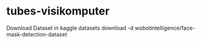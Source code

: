# tubes-visikomputer
Download Dataset in kaggle datasets download -d wobotintelligence/face-mask-detection-dataset
